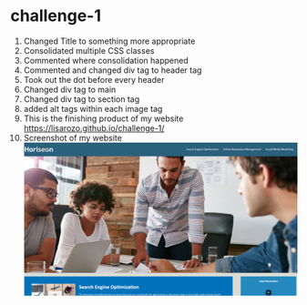 # challenge-1

1. Changed Title to something more appropriate
2. Consolidated multiple CSS classes
3. Commented where consolidation happened
4. Commented and changed div tag to header tag
5. Took out the dot before every header
6. Changed div tag to main 
7. Changed div tag to section tag
8. added alt tags within each image tag
9. This is the finishing product of my website https://lisarozo.github.io/challenge-1/
10. Screenshot of my website ![screenshot](assets/images/Horiseon.png)